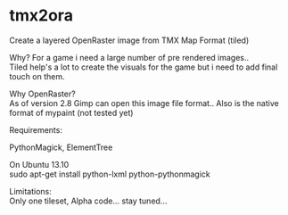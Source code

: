 tmx2ora
=======

Create a layered OpenRaster image from TMX Map Format (tiled)


Why? 
For a game i need a large number of pre rendered images..  
Tiled help's a lot to create the visuals for the game but i need to add final touch on them.  
    
Why OpenRaster?  
As of version 2.8 Gimp can open this image file format.. Also is the native format of mypaint (not tested yet)  
  
Requirements:  
 
PythonMagick, ElementTree 
 
On Ubuntu 13.10  
sudo apt-get install python-lxml python-pythonmagick 
 
Limitations:  
Only one tileset, Alpha code... stay tuned... 
